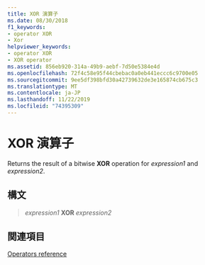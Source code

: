 ```yaml
---
title: XOR 演算子
ms.date: 08/30/2018
f1_keywords:
- operator XOR
- Xor
helpviewer_keywords:
- operator XOR
- XOR operator
ms.assetid: 856eb920-314a-49b9-aebf-7d50e5384e4d
ms.openlocfilehash: 72f4c58e95f44cbebac0a0eb441eccc6c9700e05
ms.sourcegitcommit: 9ee5df398bfd30a42739632de3e165874cb675c3
ms.translationtype: MT
ms.contentlocale: ja-JP
ms.lasthandoff: 11/22/2019
ms.locfileid: "74395309"
---
```

# <a name="operator-xor"></a>XOR 演算子

Returns the result of a bitwise **XOR** operation for *expression1* and *expression2*.

## <a name="syntax"></a>構文

> *expression1* **XOR** *expression2*

## <a name="see-also"></a>関連項目

[Operators reference](operators-reference.md)
